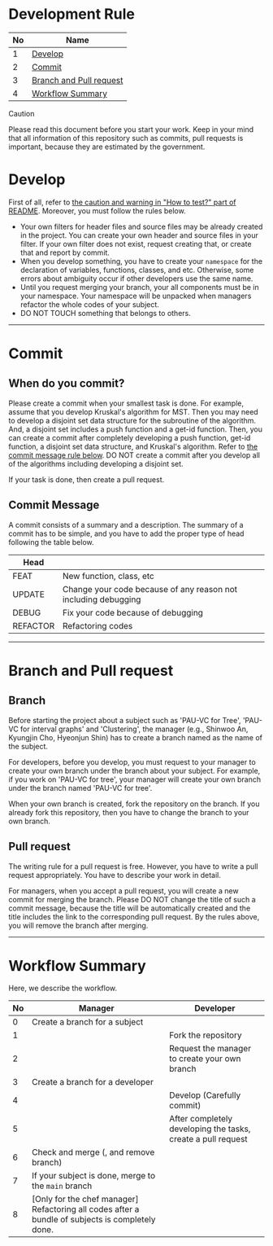 # Development Rule
|No|Name|
|---|---|
|1|[Develop](#Develop)|
|2|[Commit](#Commit)|
|3|[Branch and Pull request](#Branch-and-Pull-request)|
|4|[Workflow Summary](#Workflow-Summary)|

> [!Caution]
> Please read this document before you start your work. Keep in your mind that all information of this repository such as commits, pull requests is important, because they are estimated by the government.

# Develop
First of all, refer to [the caution and warning in "How to test?" part of README](https://github.com/TOC-Lab-POSTECH/Test/blob/main/README.md).
Moreover, you must follow the rules below.
- Your own filters for header files and source files may be already created in the project. You can create your own header and source files in your filter. If your own filter does not exist, request creating that, or create that and report by commit.
- When you develop something, you have to create your `namespace` for the declaration of variables, functions, classes, and etc. Otherwise, some errors about ambiguity occur if other developers use the same name.
- Until you request merging your branch, your all components must be in your namespace. Your namespace will be unpacked when managers refactor the whole codes of your subject.
- DO NOT TOUCH something that belongs to others.

---
# Commit
## When do you commit?
Please create a commit when your smallest task is done. For example, assume that you develop Kruskal's algorithm for MST. Then you may need to develop a disjoint set data structure for the subroutine of the algorithm. And, a disjoint set includes a push function and a get-id function. Then, you can create a commit after completely developing a push function, get-id function, a disjoint set data structure, and Kruskal's algorithm. Refer to [the commit message rule below](#Commit-Message). DO NOT create a commit after you develop all of the algorithms including developing a disjoint set.

If your task is done, then create a pull request.

## Commit Message
A commit consists of a summary and a description. The summary of a commit has to be simple, and you have to add the proper type of head following the table below.

|Head||
|---|---|
|FEAT|New function, class, etc|
|UPDATE|Change your code because of any reason not including debugging|
|DEBUG|Fix your code because of debugging|
|REFACTOR|Refactoring codes|

---
# Branch and Pull request
## Branch
Before starting the project about a subject such as 'PAU-VC for Tree', 'PAU-VC for interval graphs' and 'Clustering', the manager (e.g., Shinwoo An, Kyungjin Cho, Hyeonjun Shin) has to create a branch named as the name of the subject.

For developers, before you develop, you must request to your manager to create your own branch under the branch about your subject. For example, if you work on 'PAU-VC for tree', your manager will create your own branch under the branch named 'PAU-VC for tree'.

When your own branch is created, fork the repository on the branch. If you already fork this repository, then you have to change the branch to your own branch.

## Pull request
The writing rule for a pull request is free. However, you have to write a pull request appropriately. You have to describe your work in detail.

For managers, when you accept a pull request, you will create a new commit for merging the branch. Please DO NOT change the title of such a commit message, because the title will be automatically created and the title includes the link to the corresponding pull request. By the rules above, you will remove the branch after merging.

---
# Workflow Summary
Here, we describe the workflow.

|No|Manager|Developer|
|---|---|---|
|0|Create a branch for a subject||
|1||Fork the repository|
|2||Request the manager to create your own branch|
|3|Create a branch for a developer||
|4||Develop (Carefully commit)|
|5||After completely developing the tasks, create a pull request|
|6|Check and merge (, and remove branch)||
|7|If your subject is done, merge to the `main` branch||
|8|\[Only for the chef manager\] Refactoring all codes after a bundle of subjects is completely done.||
